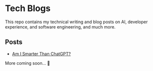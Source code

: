 # Tech Blogs

This repo contains my technical writing and blog posts on AI, developer experience, and software engineering, and much more.  

## Posts
- [Am I Smarter Than ChatGPT?](https://github.com/smmhassan14/tech-blogs/blob/main/chatGPT-intelligence/README.md)  

More coming soon... 🚀
